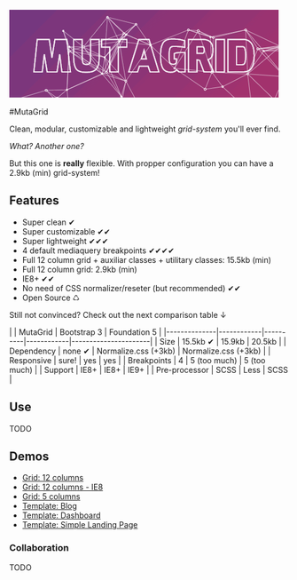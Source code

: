 ![MutaGrid](https://raw.githubusercontent.com/I2BTech/MutaGrid/master/demo/assets/images/mutagrid.gif)

#MutaGrid

Clean, modular, customizable and lightweight *grid-system* you'll ever find.

*What? Another one?*

But this one is **really** flexible. With propper configuration you can have a 2.9kb (min) grid-system!

## Features

- Super clean ✔
- Super customizable ✔✔
- Super lightweight ✔✔✔
- 4 default mediaquery breakpoints ✔✔✔✔
- Full 12 column grid + auxiliar classes + utilitary classes: 15.5kb (min)
- Full 12 column grid: 2.9kb (min)
- IE8+ ✔✔
- No need of CSS normalizer/reseter (but recommended) ✔✔
- Open Source ♺

Still not convinced? Check out the next comparison table ↓

|  | MutaGrid | Bootstrap 3 | Foundation 5 |
|--------------|------------|----------|------------|----------------------|
| Size | 15.5kb ✔ | 15.9kb | 20.5kb |
| Dependency | none ✔ | Normalize.css (+3kb) | Normalize.css (+3kb) |
| Responsive | sure! | yes | yes |
| Breakpoints | 4 | 5 (too much) | 5 (too much) |
| Support | IE8+ | IE8+ | IE9+ |
| Pre-processor | SCSS | Less | SCSS |

## Use

TODO

## Demos

- [Grid: 12 columns](http://i2btech.github.io/MutaGrid/grid-12.html)
- [Grid: 12 columns - IE8](http://i2btech.github.io/MutaGrid/grid-ie8-12.html)
- [Grid: 5 columns](http://i2btech.github.io/MutaGrid/grid-5.html)
- [Template: Blog](http://i2btech.github.io/MutaGrid/template-blog.html)
- [Template: Dashboard](http://i2btech.github.io/MutaGrid/template-dashboard.html)
- [Template: Simple Landing Page](http://i2btech.github.io/MutaGrid/template-landing.html)

### Collaboration

TODO

